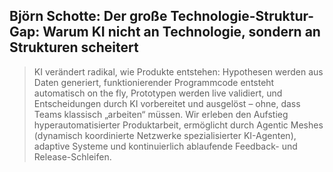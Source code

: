 ## Björn Schotte: Der große Technologie-Struktur-Gap: Warum KI nicht an Technologie, sondern an Strukturen scheitert

> KI verändert radikal, wie Produkte entstehen: Hypothesen werden aus Daten generiert, funktionierender Programmcode entsteht automatisch on the fly, Prototypen werden live validiert, und Entscheidungen durch KI vorbereitet und ausgelöst – ohne, dass Teams klassisch „arbeiten“ müssen. Wir erleben den Aufstieg hyperautomatisierter Produktarbeit, ermöglicht durch Agentic Meshes (dynamisch koordinierte Netzwerke spezialisierter KI-Agenten), adaptive Systeme und kontinuierlich ablaufende Feedback- und Release-Schleifen.